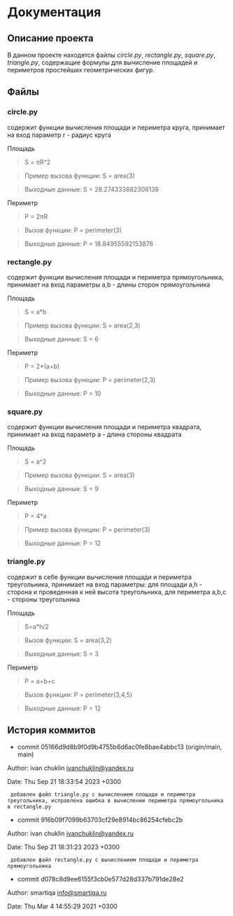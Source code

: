 # Документация

## Описание проекта
В данном проекте находятся файлы *circle.py*, *rectangle.py*, *square.py*, *triangle.py*,
cодержащие формулы для вычисление площадей и периметров простейших геометрических фигур.

## Файлы

### circle.py
содержит функции вычисления площади и периметра круга,
принимает на вход параметр r - радиус круга

Площадь

 > S = πR^2

 > Пример вызова функции: S = area(3)

 > Выходные данные: S = 28.274333882308138

Периметр

 > P = 2πR

 > Вызов функции: P = perimeter(3)

 > Выходные данные: P = 18.84955592153876  

### rectangle.py
содержит функции вычисления площади и периметра прямоугольника, принимает на вход параметры a,b - длины сторон прямоугольника

Площадь

 > S = a*b
 
 > Пример вызова функции: S = area(2,3)
 
 > Выходные данные: S = 6
 
Периметр

 > P = 2*(a+b)
 
 > Пример вызова функции: P = perimeter(2,3)
 
 > Выходные данные: P = 10  

### square.py
содержит функции вычисления площади и периметра квадрата,
принимает на вход параметр a - длина стороны квадрата

Площадь

 > S = a^2
 
 > Пример вызова функции: S = area(3)
 
 > Выходные данные: S = 9
 
Периметр

 > P = 4*a
 
 > Пример вызова функции: P = perimeter(3)
 
 > Выходные данные: P = 12  

### triangle.py 
содержит в себе функции вычисления площади и периметра треугольника, принимает на вход параметры: для площади a,h - сторона и проведенная к ней высота треугольника, для периметра  a,b,c - стороны треугольника

Площадь

 > S=a*h/2
 
 >  Вызов функции: S = area(3,2)
 
 > Выходные данные: S = 3
 
Периметр

 > P = a+b+c
 
 > Вызов функции: P = perimeter(3,4,5)
 
 > Выходные данные: P = 12
 
## История коммитов
* commit 05166d9d8b9f0d9b4755b6d6ac0fe8bae4abbc13 (origin/main, main)

 Author: ivan chuklin <ivanchuklin@yandex.ru>

 Date:   Thu Sep 21 18:33:54 2023 +0300


     добавлен файл triangle.py с вычислением площади и периметра треугольника, исправлена ошибка в вычислении периметра прямоугольника в rectangle.py


* commit 916b09f7099b63703cf29e8914bc86254cfebc2b

 Author: ivan chuklin <ivanchuklin@yandex.ru>

 Date:   Thu Sep 21 18:31:23 2023 +0300

     добавлен файл rectangle.py с вычислением площади и периметра прямоугольника


* commit d078c8d9ee6155f3cb0e577d28d337b791de28e2

 Author: smartiqa <info@smartiqa.ru>

 Date:   Thu Mar 4 14:55:29 2021 +0300

